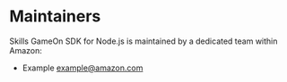 # Maintainers

Skills GameOn SDK for Node.js is maintained by a dedicated team within Amazon:

- Example <example@amazon.com>
